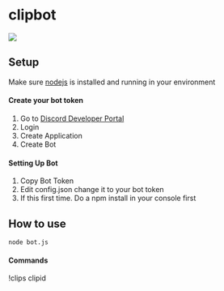 # clipbot

![](https://i.imgur.com/lYhyyqU.png)

## Setup

Make sure [nodejs](https://nodejs.org/en/) is installed and running in your environment

#### Create your bot token
1. Go to [Discord Developer Portal](https://discordapp.com/developers/applications/)
2. Login
3. Create Application
4. Create Bot

#### Setting Up Bot

1. Copy Bot Token
2. Edit config.json change it to your bot token
3. If this first time. Do a npm install in your console first

## How to use
```
node bot.js
```
#### Commands

!clips clipid
